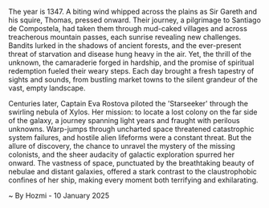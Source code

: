 
The year is 1347.  A biting wind whipped across the plains as Sir Gareth and his squire, Thomas, pressed onward.  Their journey, a pilgrimage to Santiago de Compostela, had taken them through mud-caked villages and across treacherous mountain passes, each sunrise revealing new challenges.  Bandits lurked in the shadows of ancient forests, and the ever-present threat of starvation and disease hung heavy in the air. Yet, the thrill of the unknown, the camaraderie forged in hardship, and the promise of spiritual redemption fueled their weary steps.  Each day brought a fresh tapestry of sights and sounds, from bustling market towns to the silent grandeur of the vast, empty landscape.

Centuries later, Captain Eva Rostova piloted the 'Starseeker' through the swirling nebula of Xylos.  Her mission: to locate a lost colony on the far side of the galaxy, a journey spanning light years and fraught with perilous unknowns.  Warp-jumps through uncharted space threatened catastrophic system failures, and hostile alien lifeforms were a constant threat. But the allure of discovery, the chance to unravel the mystery of the missing colonists, and the sheer audacity of galactic exploration spurred her onward. The vastness of space, punctuated by the breathtaking beauty of nebulae and distant galaxies, offered a stark contrast to the claustrophobic confines of her ship, making every moment both terrifying and exhilarating.

~ By Hozmi - 10 January 2025
